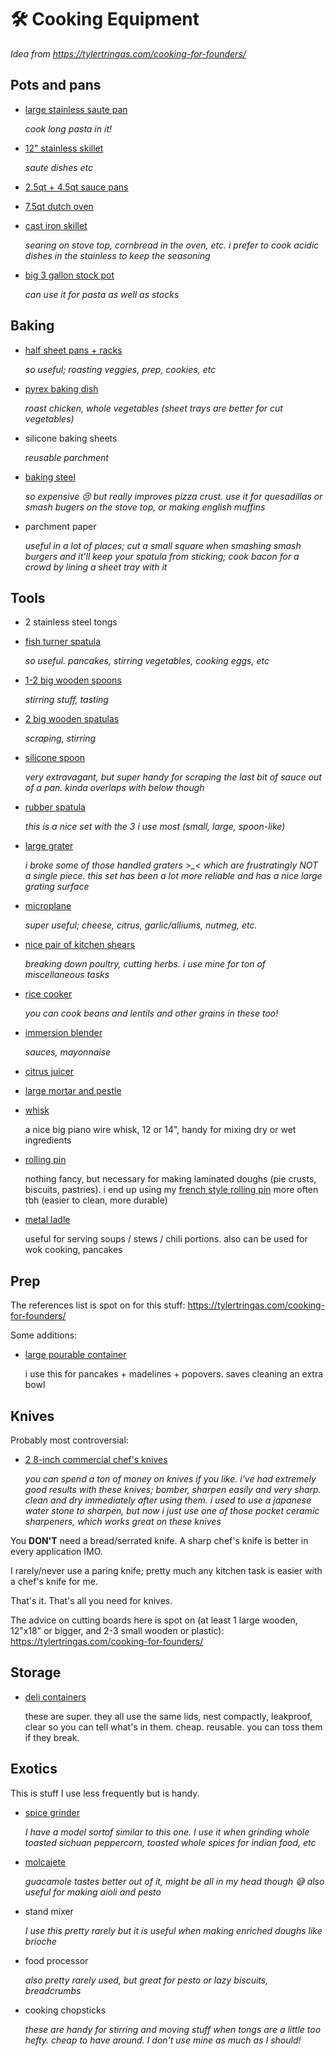 # 🛠️ Cooking Equipment

*Idea from https://tylertringas.com/cooking-for-founders/*

## Pots and pans

- [large stainless saute
  pan](https://www.amazon.com/Cuisinart-733-30H-Classic-Stainless-2-Quart/dp/B00008CM6B)

   *cook long pasta in it!*

- [12" stainless
  skillet](https://www.amazon.com/Cuisinart-8922-30H-Professional-Stainless-Skillet/dp/B00NAU9058/)

   *saute dishes etc*

- [2.5qt + 4.5qt sauce
  pans](https://www.amazon.com/Calphalon-Tri-Ply-Stainless-Cookware-2-quart/dp/B003L0ZNYY)

- [7.5qt dutch
  oven](https://www.amazon.com/AmazonBasics-Enameled-Covered-Dutch-7-3-Quart/dp/B073Q9PSWD)

- [cast iron
   skillet](https://www.amazon.com/cuisinel-Pre-Seasoned-Cookware-Heat-Resistant-Induction/dp/B071G3B139)

   *searing on stove top, cornbread in the oven, etc. i prefer to cook acidic
   dishes in the stainless to keep the seasoning*

- [big 3 gallon stock pot](todo)

   *can use it for pasta as well as stocks*

## Baking

- [half sheet pans + racks](https://www.amazon.com/Nordic-Ware-43172-Set-Half-Nonstick/dp/B07BZLZFRG)

   *so useful; roasting veggies, prep, cookies, etc*

- [pyrex baking dish](https://www.amazon.com/Pyrex-SYNCHKG106070-Basics-Baking-Dishes/dp/B07794QZKC)

   *roast chicken, whole vegetables (sheet trays are better for cut vegetables)*

- silicone baking sheets

   *reusable parchment*

- [baking steel](https://www.amazon.com/Conductive-Cooking-Square-Deluxe-Version/dp/B085SW7PG6)

   *so expensive 😢 but really improves pizza crust. use it for quesadillas or
   smash bugers on the stove top, or making english muffins*

- parchment paper

   *useful in a lot of places; cut a small square when smashing smash burgers and
   it'll keep your spatula from sticking; cook bacon for a crowd by lining a
   sheet tray with it*

## Tools

- 2 stainless steel tongs

- [fish turner spatula](https://www.amazon.com/gp/product/B003HEOLXI/ref=ppx_yo_dt_b_search_asin_title?ie=UTF8&psc=1)

   *so useful. pancakes, stirring vegetables, cooking eggs, etc*

- [1-2 big wooden spoons](https://www.amazon.com/OXO-Grips-Large-Wooden-Spoon/dp/B0000CCY1R)

   *stirring stuff, tasting*

- [2 big wooden spatulas](https://www.amazon.com/Wood-Mixing-Cooking-Spatula-Resistant/dp/B07MXQDV65)

   *scraping, stirring*

- [silicone spoon](https://gir.co/products/spatula?variant=26882837381184)

   *very extravagant, but super handy for scraping the last bit of sauce out of a
   pan. kinda overlaps with below though*

- [rubber
  spatula](https://www.amazon.com/Cooptop-Silicone-Spatula-Set-Resistant/dp/B082F6V7FV/)

   *this is a nice set with the 3 i use most (small, large, spoon-like)*

- [large
  grater](https://www.amazon.com/gp/product/B07V7GZY16/ref=ppx_yo_dt_b_search_asin_title?ie=UTF8&psc=1)

   *i broke some of those handled graters >_< which are frustratingly NOT a
   single piece. this set has been a lot more reliable and has a nice large
   grating surface*

- [microplane](https://www.amazon.com/gp/product/B004JKUWBO/ref=ppx_yo_dt_b_search_asin_title?ie=UTF8&psc=1)

   *super useful; cheese, citrus, garlic/alliums, nutmeg, etc.*

- [nice pair of kitchen
  shears](https://www.amazon.com/dp/B005DPMQR2/?coliid=I69QCBQX62MBF&colid=28281Z0X82BLW&psc=0)

   *breaking down poultry, cutting herbs. i use mine for ton of miscellaneous
   tasks*

- [rice
  cooker](https://www.amazon.com/gp/product/B007WQ9YNO/ref=ppx_yo_dt_b_search_asin_title?ie=UTF8&psc=1)

   *you can cook beans and lentils and other grains in these too!*

- [immersion blender](https://www.amazon.com/Mueller-Austria-Ultra-Stick-Multi-Purpose-Attachment/dp/B075X1KPLZ)

   *sauces, mayonnaise*

- [citrus juicer](todo)

- [large mortar and pestle](todo)

- [whisk](https://www.webstaurantstore.com/14-stainless-steel-piano-whip-whisk/92247034.html)

   a nice big piano wire whisk, 12 or 14", handy for mixing dry or wet
   ingredients

- [rolling pin](https://www.webstaurantstore.com/13-wooden-rolling-pin/407ROLLPNW13.html)

   nothing fancy, but necessary for making laminated doughs (pie crusts,
   biscuits, pastries). i end up using my [french style rolling
   pin](https://www.webstaurantstore.com/ateco-20175-20-maple-wood-tapered-french-rolling-pin/14420175.html)
   more often tbh (easier to clean, more durable)

- [metal ladle](https://www.webstaurantstore.com/4-oz-one-piece-stainless-steel-ladle/92246814.html)

   useful for serving soups / stews / chili portions. also can be used for wok
   cooking, pancakes

## Prep

The references list is spot on for this stuff:
https://tylertringas.com/cooking-for-founders/

Some additions:

- [large pourable
  container](https://www.webstaurantstore.com/anchor-hocking-81605ahg18-2-qt-glass-measuring-cup/55081605A.html)

   i use this for pancakes + madelines + popovers. saves cleaning an extra bowl

## Knives

Probably most controversial:

- [2 8-inch commercial chef's
  knives](https://www.amazon.com/gp/product/B005P0OJ4S/ref=ppx_yo_dt_b_search_asin_title?ie=UTF8&psc=1)

   *you can spend a ton of money on knives if you like. i've had extremely good
   results with these knives; bomber, sharpen easily and very sharp. clean and
   dry immediately after using them. i used to use a japanese water stone to
   sharpen, but now i just use one of those pocket ceramic sharpeners, which
   works great on these knives*

You **DON'T** need a bread/serrated knife. A sharp chef's knife is better in every
application IMO.

I rarely/never use a paring knife; pretty much any kitchen task is easier with a
chef's knife for me.

That's it. That's all you need for knives.

The advice on cutting boards here is spot on (at least 1 large wooden, 12"x18"
or bigger, and 2-3 small wooden or plastic):
https://tylertringas.com/cooking-for-founders/

## Storage

- [deli
  containers](https://www.amazon.com/DuraHome-Containers-Leakproof-Container-Microwavable/dp/B075X416X8)

   these are super. they all use the same lids, nest compactly, leakproof, clear
   so you can tell what's in them. cheap. reusable. you can toss them if they
   break.

## Exotics

This is stuff I use less frequently but is handy.

- [spice
  grinder](https://www.amazon.com/Grinder-capacity-Electric-Catcher-stainless/dp/B08HK6VCXP)

   *I have a model sortof similar to this one. I use it when grinding whole
   toasted sichuan peppercorn, toasted whole spices for indian food, etc*

- [molcajete](https://www.amazon.com/gp/product/B001AVREHA)

   *guacamole tastes better out of it, might be all in my head though 😅 also
   useful for making aioli and pesto*

- stand mixer

   *I use this pretty rarely but it is useful when making enriched doughs like
   brioche*

- food processor

   *also pretty rarely used, but great for pesto or lazy biscuits, breadcrumbs*

- cooking chopsticks

   *these are handy for stirring and moving stuff when tongs are a little too
   hefty. cheap to have around. I don't use mine as much as I should!*
